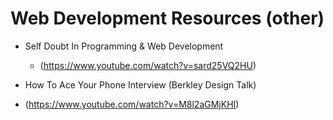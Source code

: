 # Web Development Resources (other)

- Self Doubt In Programming & Web Development
  * (https://www.youtube.com/watch?v=sard25VQ2HU)
  
- How To Ace Your Phone Interview (Berkley Design Talk)
 * (https://www.youtube.com/watch?v=M8l2aGMjKHI)
